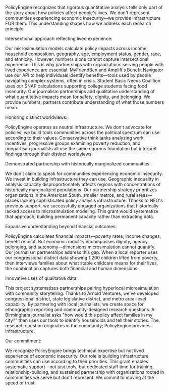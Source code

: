 PolicyEngine recognizes that rigorous quantitative analysis tells only part of the story about how policies affect people's lives. We don't represent communities experiencing economic insecurity—we provide infrastructure FOR them. This understanding shapes how we address each research principle:

Intersectional approach reflecting lived experience:

Our microsimulation models calculate policy impacts across income, household composition, geography, age, employment status, gender, race, and ethnicity. However, numbers alone cannot capture intersectional experience. This is why partnerships with organizations serving people with lived experience are essential. MyFriendBen and Amplifi's Benefit Navigator use our API to help individuals identify benefits—tools used by people navigating complex systems, often in crisis. Student Basic Needs Coalition uses our SNAP calculations supporting college students facing food insecurity. Our journalism partnerships add qualitative understanding of what quantitative impacts mean for safety, dignity, and belonging. We provide numbers; partners contribute understanding of what those numbers mean.

Honoring distinct worldviews:

PolicyEngine operates as neutral infrastructure. We don't advocate for policies; we build tools communities across the political spectrum can use according to their values. Conservative think tanks analyzing work incentives, progressive groups examining poverty reduction, and nonpartisan journalists all use the same rigorous foundation but interpret findings through their distinct worldviews.

Demonstrated partnership with historically marginalized communities:

We don't claim to speak for communities experiencing economic insecurity. We invest in building infrastructure they can use. Geographic inequality in analysis capacity disproportionately affects regions with concentrations of historically marginalized populations. Our partnership strategy prioritizes organizations in the American South, smaller metros, and rural areas—places lacking sophisticated policy analysis infrastructure. Thanks to NEO's previous support, we successfully engaged organizations that historically lacked access to microsimulation modeling. This grant would systematize that approach, building permanent capacity rather than extracting data.

Expansive understanding beyond financial outcomes:

PolicyEngine calculates financial impacts—poverty rates, income changes, benefit receipt. But economic mobility encompasses dignity, agency, belonging, and autonomy—dimensions microsimulation cannot quantify. Our journalism partnerships address this gap. When a local reporter uses our congressional district data showing 1,200 children lifted from poverty, then interviews families about what stable childcare means for their lives, the combination captures both financial and human dimensions.

Innovative uses of qualitative data:

This project systematizes partnerships pairing hyperlocal microsimulation with community storytelling. Thanks to Arnold Ventures, we've developed congressional district, state legislative district, and metro area-level capability. By partnering with local journalists, we create space for ethnographic reporting and community-designed research questions. A Birmingham journalist asks "how would this policy affect families in my city?" then uses our tools to identify households and tell their stories. The research question originates in the community; PolicyEngine provides infrastructure.

Our commitment:

We recognize PolicyEngine brings technical expertise but not lived experience of economic insecurity. Our role is building infrastructure communities can use according to their priorities. This grant enables systematic support—not just tools, but dedicated staff time for training, relationship-building, and sustained partnership with organizations rooted in communities we serve but don't represent. We commit to moving at the speed of trust.
